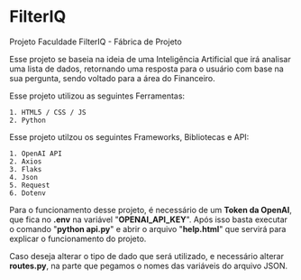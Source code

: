 # FilterIQ
Projeto Faculdade FilterIQ - Fábrica de Projeto

Esse projeto se baseia na ideia de uma Inteligência Artificial que irá analisar uma lista de dados, retornando uma resposta
para o usuário com base na sua pergunta, sendo voltado para a área do Financeiro.

Esse projeto utilizou as seguintes Ferramentas:
  
    1. HTML5 / CSS / JS
    2. Python

Esse projeto utilzou os seguintes Frameworks, Bibliotecas e API:

    1. OpenAI API
    2. Axios
    3. Flaks
    4. Json
    5. Request
    6. Dotenv

Para o funcionamento desse projeto, é necessário de um **Token da OpenAI**, que fica no **.env** na variável "**OPENAI_API_KEY**".
Após isso basta executar o comando "**python api.py**" e abrir o arquivo "**help.html**" que servirá para explicar o funcionamento
do projeto.

Caso deseja alterar o tipo de dado que será utilizado, e necessário alterar **routes.py**, na parte que pegamos o nomes das variáveis
do arquivo JSON.
